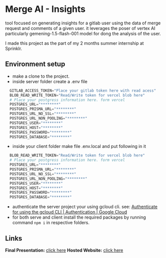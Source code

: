 # Merge AI - Insights
tool focused on generating insights for a gitlab user using the data of merge request and comments of a given user.
it leverages the poser of vertex AI particularly gemening-1.5-flash-001 model for dong the analysis of the user.

I made this project as the part of my 2 months summer internship at Sprinklr.

## Environment setup
- make a clone to the project.
- inside server folder create a .env file
```python
  GITLAB_ACCESS_TOKEN="Place your gitlab token here with read acess"
  BLOB_READ_WRITE_TOKEN="Read/Write token for vercel blob here"
  # Place your postgress information here. form vercel
  POSTGRES_URL="********"
  POSTGRES_PRISMA_URL="********"
  POSTGRES_URL_NO_SSL="********"
  POSTGRES_URL_NON_POOLING="********"
  POSTGRES_USER="********"
  POSTGRES_HOST="********"
  POSTGRES_PASSWORD="********"
  POSTGRES_DATABASE="********"
```
- inside your client folder make file .env.local and put following in it
```python
  BLOB_READ_WRITE_TOKEN="Read/Write token for vercel blob here"
  # Place your postgress information here. form vercel
  POSTGRES_URL="********"
  POSTGRES_PRISMA_URL="********"
  POSTGRES_URL_NO_SSL="********"
  POSTGRES_URL_NON_POOLING="********"
  POSTGRES_USER="********"
  POSTGRES_HOST="********"
  POSTGRES_PASSWORD="********"
  POSTGRES_DATABASE="********"
```
- authenticate the server project your using gcloud cli. see: [Authenticate for using the gcloud CLI | Authentication | Google Cloud](https://cloud.google.com/docs/authentication/gcloud#gcloud-credentials)
- for both serve and client install the required packages by running command  ``` npm i ``` in respective folders.

## Links
**Final Presentation:** [click here](https://docs.google.com/presentation/d/1P3pmx69XOV7E8pybV9YARDVxaK8y0_7A/edit?usp=sharing&ouid=109264835369932589961&rtpof=true&sd=true)
**Hosted Website:** [click here](https://gitlabinsights-aditya-sahus-projects-c5a2adb0.vercel.app/)


